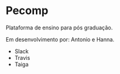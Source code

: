 # Pecomp
Plataforma de ensino para pós graduação.

Em desenvolvimento por: Antonio e Hanna.


- Slack
- Travis
- Taiga
